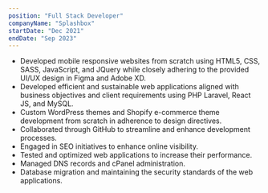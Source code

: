 ```yaml
---
position: "Full Stack Developer"
companyName: "Splashbox"
startDate: "Dec 2021"
endDate: "Sep 2023"
---
```


- Developed mobile responsive websites from scratch using HTML5, CSS, SASS, JavaScript, and JQuery while closely adhering to the provided UI/UX design in Figma and Adobe XD.
- Developed efficient and sustainable web applications aligned with business objectives and client requirements using PHP Laravel, React JS, and MySQL.
- Custom WordPress themes and Shopify e-commerce theme development from scratch in adherence to design directives.
- Collaborated through GitHub to streamline and enhance development processes.
- Engaged in SEO initiatives to enhance online visibility.
- Tested and optimized web applications to increase their performance.
- Managed DNS records and cPanel administration.
- Database migration and maintaining the security standards of the web applications.

